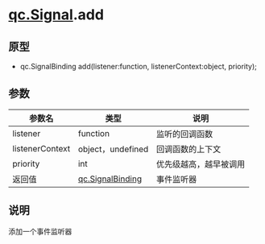 # [qc.Signal](README.md).add

## 原型
* qc.SignalBinding add(listener:function, listenerContext:object, priority);

## 参数
| 参数名 | 类型 | 说明 |
| ----------- | ----------- | ----------- |
| listener | function | 监听的回调函数 |
| listenerContext | object，undefined | 回调函数的上下文 |
| priority | int | 优先级越高，越早被调用 |
| 返回值 | [qc.SignalBinding](../signalbinding/README.md) | 事件监听器 |


## 说明
添加一个事件监听器
